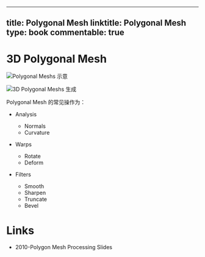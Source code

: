 
---
title: Polygonal Mesh
linktitle: Polygonal Mesh
type: book
commentable: true
---

# 3D Polygonal Mesh

![Polygonal Meshs 示意](https://pic.imgdb.cn/item/6398102cb1fccdcd36e6d19f.png)

![3D Polygonal Meshs 生成](https://pic.imgdb.cn/item/639811c3b1fccdcd36e99123.jpg)

Polygonal Mesh 的常见操作为：

- Analysis

  - Normals
  - Curvature

- Warps

  - Rotate
  - Deform

- Filters
  - Smooth
  - Sharpen
  - Truncate
  - Bevel

# Links

- 2010-Polygon Mesh Processing Slides

    